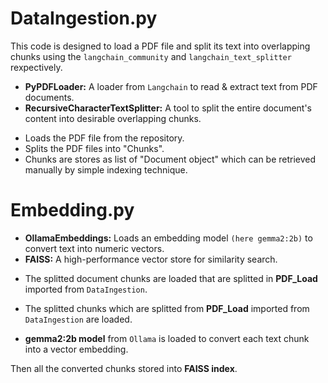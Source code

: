 # DataIngestion.py
This code is designed to load a PDF file and split its text into overlapping chunks using the `langchain_community` and `langchain_text_splitter` rexpectively.

- __PyPDFLoader:__ A loader from `Langchain` to read & extract text from PDF documents. 
- __RecursiveCharacterTextSplitter:__ A tool to split the entire document's content into desirable overlapping chunks.

* Loads the PDF file from the repository. 
* Splits the PDF files into "Chunks".
* Chunks are stores as list of "Document object" which can be retrieved manually by simple indexing technique.

# Embedding.py
- __OllamaEmbeddings:__ Loads an embedding model `(here gemma2:2b)` to convert text into numeric vectors. 
- __FAISS:__ A high-performance vector store for similarity search.

* The splitted document chunks are loaded that are splitted in __PDF_Load__ imported from `DataIngestion`.

* The splitted chunks which are splitted from __PDF_Load__ imported from `DataIngestion` are loaded.

* __gemma2:2b model__ from `Ollama` is loaded to convert each text chunk into a vector embedding.

Then all the converted chunks stored into __FAISS index__.
